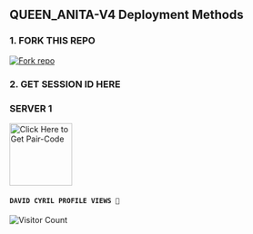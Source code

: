  ## QUEEN_ANITA-V4 Deployment Methods

### 1. FORK THIS REPO

<a href='https://github.com/SEPTORCH29/Queen-Anita-V4/fork' target="_blank"><img alt='Fork repo' src='https://img.shields.io/badge/Fork This Repo-black?style=for-the-badge&logo=git&logoColor=white'/></a>

### 2. GET SESSION ID HERE

### SERVER 1 
 
<a href="https://anita-v4-pairing-wumi.onrender.com"><img src="https://img.shields.io/badge/SESSION_ID-blue" alt="Click Here to Get Pair-Code" width="110"></a>   



#### ```DAVID CYRIL PROFILE VIEWS 🧚```
![Visitor Count](https://profile-counter.glitch.me/DeeCeeXxx/count.svg)
